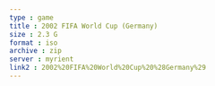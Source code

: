 ```yaml
---
type : game
title : 2002 FIFA World Cup (Germany)
size : 2.3 G
format : iso
archive : zip
server : myrient
link2 : 2002%20FIFA%20World%20Cup%20%28Germany%29
---
```

